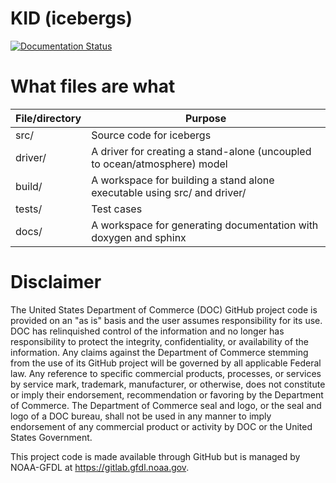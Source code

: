 # KID (icebergs)

[![Documentation Status](https://readthedocs.org/projects/kid/badge/?version=latest)](https://kid.readthedocs.io/en/latest/?badge=latest)

# What files are what

| File/directory    | Purpose |
| --------------    | ------- |
| src/              | Source code for icebergs |
| driver/           | A driver for creating a stand-alone (uncoupled to ocean/atmosphere) model |
| build/            | A workspace for building a stand alone executable using src/ and driver/ |
| tests/            | Test cases |
| docs/             | A workspace for generating documentation with doxygen and sphinx |

# Disclaimer

The United States Department of Commerce (DOC) GitHub project code is provided on an "as is" basis and the user assumes responsibility for its use. DOC has relinquished control of the information and no longer has responsibility to protect the integrity, confidentiality, or availability of the information. Any claims against the Department of Commerce stemming from the use of its GitHub project will be governed by all applicable Federal law. Any reference to specific commercial products, processes, or services by service mark, trademark, manufacturer, or otherwise, does not constitute or imply their endorsement, recommendation or favoring by the Department of Commerce. The Department of Commerce seal and logo, or the seal and logo of a DOC bureau, shall not be used in any manner to imply endorsement of any commercial product or activity by DOC or the United States Government.

This project code is made available through GitHub but is managed by NOAA-GFDL at https://gitlab.gfdl.noaa.gov.
